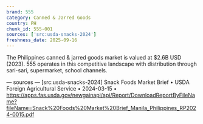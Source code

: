 ```yaml
---
brand: 555
category: Canned & Jarred Goods
country: PH
chunk_id: 555-001
sources: ['src:usda-snacks-2024']
freshness_date: 2025-09-16
---
```


The Philippines canned & jarred goods market is valued at $2.6B USD (2023). 555 operates in this competitive landscape with distribution through sari-sari, supermarket, school channels.

— sources —
[src:usda-snacks-2024] Snack Foods Market Brief • USDA Foreign Agricultural Service • 2024-03-15 • https://apps.fas.usda.gov/newgainapi/api/Report/DownloadReportByFileName?fileName=Snack%20Foods%20Market%20Brief_Manila_Philippines_RP2024-0015.pdf
